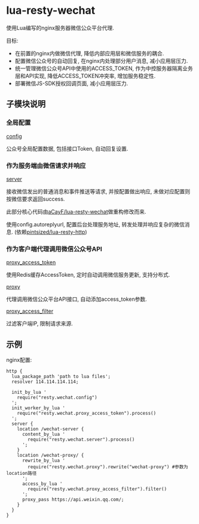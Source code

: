 # lua-resty-wechat

使用Lua编写的nginx服务器微信公众平台代理.

目标:
* 在前置的nginx内做微信代理, 降低内部应用层和微信服务的耦合.
* 配置微信公众号的自动回复, 在nginx内处理部分用户消息, 减小应用层压力.
* 统一管理微信公众号API中使用的ACCESS_TOKEN, 作为中控服务器隔离业务层和API实现, 降低ACCESS_TOKEN冲突率, 增加服务稳定性.
* 部署微信JS-SDK授权回调页面, 减小应用层压力.

## 子模块说明

### 全局配置

  [config](https://github.com/CharLemAznable/lua-resty-wechat/blob/master/lib/resty/wechat/config.lua)

  公众号全局配置数据, 包括接口Token, 自动回复设置.

### 作为服务端由微信请求并响应

  [server](https://github.com/CharLemAznable/lua-resty-wechat/blob/master/lib/resty/wechat/server.lua)

  接收微信发出的普通消息和事件推送等请求, 并按配置做出响应, 未做对应配置则按微信要求返回success.

  此部分核心代码由[aCayF/lua-resty-wechat](https://github.com/aCayF/lua-resty-wechat)做重构修改而来.

  使用config.autoreplyurl, 配置后台处理服务地址, 转发处理并响应复杂的微信消息. (依赖[pintsized/lua-resty-http](https://github.com/pintsized/lua-resty-http))

### 作为客户端代理调用微信公众号API

  [proxy_access_token](https://github.com/CharLemAznable/lua-resty-wechat/blob/master/lib/resty/wechat/proxy_access_token.lua)

  使用Redis缓存AccessToken, 定时自动调用微信服务更新, 支持分布式.

  [proxy](https://github.com/CharLemAznable/lua-resty-wechat/blob/master/lib/resty/wechat/proxy.lua)

  代理调用微信公众平台API接口, 自动添加access_token参数.

  [proxy_access_filter](https://github.com/CharLemAznable/lua-resty-wechat/blob/master/lib/resty/wechat/proxy_access_filter.lua)

  过滤客户端IP, 限制请求来源.

## 示例

  nginx配置:

    http {
      lua_package_path 'path to lua files';
      resolver 114.114.114.114;

      init_by_lua '
        require("resty.wechat.config")
      ';
      init_worker_by_lua '
        require("resty.wechat.proxy_access_token").process()
      ';
      server {
        location /wechat-server {
          content_by_lua '
            require("resty.wechat.server").process()
          ';
        }
        location /wechat-proxy/ {
          rewrite_by_lua '
            require("resty.wechat.proxy").rewrite("wechat-proxy") #参数为location路径
          ';
          access_by_lua '
            require("resty.wechat.proxy_access_filter").filter()
          ';
          proxy_pass https://api.weixin.qq.com/;
        }
      }
    }
